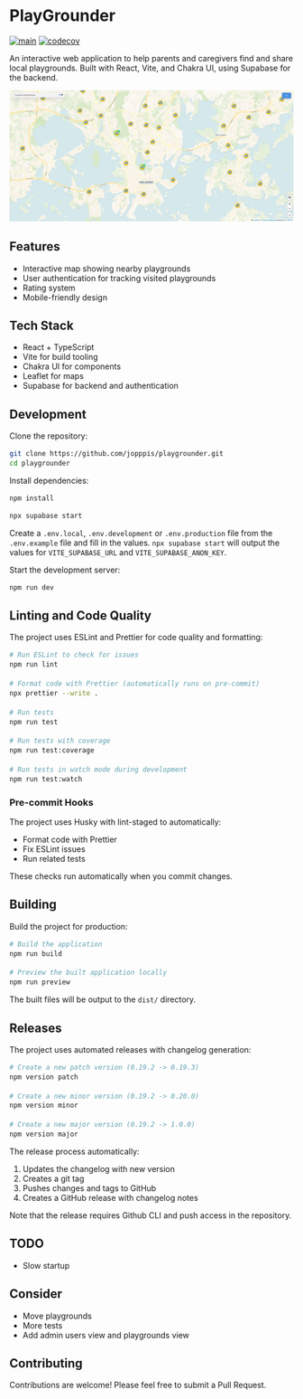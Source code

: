 # PlayGrounder

[![main](https://github.com/jopppis/playgrounder/actions/workflows/main.yml/badge.svg)](https://codecov.io/gh/jopppis/playgrounder) [![codecov](https://codecov.io/gh/jopppis/playgrounder/graph/badge.svg?token=fj2PiGnj23)](https://codecov.io/gh/jopppis/playgrounder)

An interactive web application to help parents and caregivers find and share local playgrounds. Built with React, Vite, and Chakra UI, using Supabase for the backend.

![PlayGrounder Screenshot](./screenshot.png)


## Features

- Interactive map showing nearby playgrounds
- User authentication for tracking visited playgrounds
- Rating system
- Mobile-friendly design

## Tech Stack

- React + TypeScript
- Vite for build tooling
- Chakra UI for components
- Leaflet for maps
- Supabase for backend and authentication

## Development

Clone the repository:
```bash
git clone https://github.com/jopppis/playgrounder.git
cd playgrounder
```

Install dependencies:
```bash
npm install
```

```bash
npx supabase start
```

Create a `.env.local`, `.env.development` or `.env.production` file from the `.env.example` file and fill in the values. `npx supabase start` will output the values for `VITE_SUPABASE_URL` and `VITE_SUPABASE_ANON_KEY`.

Start the development server:
```bash
npm run dev
```

## Linting and Code Quality

The project uses ESLint and Prettier for code quality and formatting:

```bash
# Run ESLint to check for issues
npm run lint

# Format code with Prettier (automatically runs on pre-commit)
npx prettier --write .

# Run tests
npm run test

# Run tests with coverage
npm run test:coverage

# Run tests in watch mode during development
npm run test:watch
```

### Pre-commit Hooks

The project uses Husky with lint-staged to automatically:

- Format code with Prettier
- Fix ESLint issues
- Run related tests

These checks run automatically when you commit changes.

## Building

Build the project for production:

```bash
# Build the application
npm run build

# Preview the built application locally
npm run preview
```

The built files will be output to the `dist/` directory.

## Releases

The project uses automated releases with changelog generation:

```bash
# Create a new patch version (0.19.2 -> 0.19.3)
npm version patch

# Create a new minor version (0.19.2 -> 0.20.0)
npm version minor

# Create a new major version (0.19.2 -> 1.0.0)
npm version major
```

The release process automatically:

1. Updates the changelog with new version
2. Creates a git tag
3. Pushes changes and tags to GitHub
4. Creates a GitHub release with changelog notes

Note that the release requires Github CLI and push access in the repository.

## TODO

- Slow startup

## Consider

- Move playgrounds
- More tests
- Add admin users view and playgrounds view

## Contributing

Contributions are welcome! Please feel free to submit a Pull Request.
